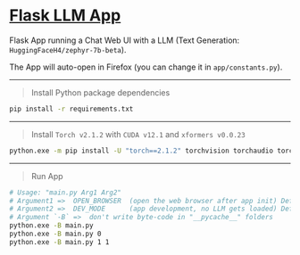 # [Flask LLM App](https://github.com/kenny-kvibe/flask-llm-app)

Flask App running a Chat Web UI with a LLM (Text Generation: `HuggingFaceH4/zephyr-7b-beta`).

The App will auto-open in Firefox (you can change it in `app/constants.py`).

-----

> Install Python package dependencies

```sh
pip install -r requirements.txt
```

-----

> Install `Torch v2.1.2` with `CUDA v12.1` and `xformers v0.0.23`

```sh
python.exe -m pip install -U "torch==2.1.2" torchvision torchaudio torchdiffeq torchsde "xformers~=0.0.23" --index-url https://download.pytorch.org/whl/cu121
```

-----

> Run App

```sh
# Usage: "main.py Arg1 Arg2"
# Argument1 =>  OPEN_BROWSER  (open the web browser after app init) Default: "1"
# Argument2 =>  DEV_MODE      (app development, no LLM gets loaded) Default: "0"
# Argument `-B` =>  don't write byte-code in "__pycache__" folders
python.exe -B main.py
python.exe -B main.py 0
python.exe -B main.py 1 1
```
